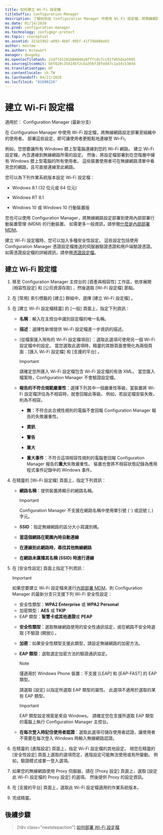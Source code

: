 ```yaml
---
title: 如何建立 Wi-Fi 設定檔
titleSuffix: Configuration Manager
description: 了解如何在 Configuration Manager 中使用 Wi-Fi 設定檔，將無線網路設定部署至組織中的使用者。
ms.date: 01/14/2020
ms.prod: configuration-manager
ms.technology: configmgr-protect
ms.topic: conceptual
ms.assetid: 321b19b2-a093-4b8f-995f-41f74b886eb5
author: mestew
ms.author: mstewart
manager: dougeby
ms.openlocfilehash: 21dffd1201b04846a9fffcdc7cc917465daa5905
ms.sourcegitcommit: bbf820c35414bf2cba356f30fe047c1a34c5384d
ms.translationtype: HT
ms.contentlocale: zh-TW
ms.lasthandoff: 04/21/2020
ms.locfileid: "81690226"
---
```

# <a name="create-wi-fi-profiles"></a>建立 Wi-Fi 設定檔

適用於：  Configuration Manager (最新分支)

在 Configuration Manager 中使用 Wi-Fi 設定檔，將無線網路設定部署至組織中的使用者。 部署這些設定，即可讓使用者更輕鬆地連線至 Wi-Fi。  

例如，您想要讓所有 Windows 膝上型電腦連線到您的 Wi-Fi 網路。 建立 Wi-Fi 設定檔，內含連線到無線網路所需的設定。 然後，將設定檔部署到在您階層中擁有 Windows 膝上型電腦的所有使用者。 這些裝置使用者可在無線網路清單中看見您的網路，且可直接連線至此網路。  

您可以為下列作業系統版本設定 Wi-Fi 設定檔：

- Windows 8.1 (32 位元或 64 位元)

- Windows RT 8.1

- Windows 10 或 Windows 10 行動裝置版

您也可以使用 Configuration Manager，將無線網路設定部署到使用內部部署行動裝置管理 (MDM) 的行動裝置。 如需更多一般資訊，請參閱[什麼是內部部署 MDM](../../mdm/understand/manage-mobile-devices-with-on-premises-infrastructure.md)。

建立 Wi-Fi 設定檔時，您可以加入多種安全性設定。 這些設定包括使用 Configuration Manager 憑證設定檔推送的伺服器驗證憑證和用戶端驗證憑證。 如需憑證設定檔的詳細資訊，請參閱[憑證設定檔](introduction-to-certificate-profiles.md)。

## <a name="create-a-wi-fi-profile"></a>建立 Wi-Fi 設定檔

1. 移至 Configuration Manager 主控台的 [資產與相容性]  工作區，依序展開 [相容性設定]  和 [公司資源存取]  ，然後選取 [Wi-Fi 設定檔]  節點。

1. 在 [常用]  索引標籤的 [建立]  群組中，選擇 [建立 Wi-Fi 設定檔]  。

1. 在 [建立 Wi-Fi 設定檔精靈] 的 [一般]  頁面上，指定下列資訊：

    - **名稱**：輸入在主控台中識別設定檔的唯一名稱。

    - **描述**：選擇性新增提供 Wi-Fi 設定檔進一步資訊的描述。

    - [從檔案匯入現有的 Wi-Fi 設定檔項目]  ：選取此選項可使用另一個 Wi-Fi 設定檔中的設定。 當您選取此選項時，精靈的其餘頁面會簡化為兩個頁面：[匯入 Wi-Fi 設定檔]  和 [支援的平台]  。

        > [!IMPORTANT]
        > 請確定您所匯入 Wi-Fi 設定檔包含 Wi-Fi 設定檔的有效 XML。 當您匯入檔案時，Configuration Manager 不會驗證設定檔。

    - **報告的不符合規範嚴重性**：選擇下列其中一個嚴重性等級，當裝置將 Wi-Fi 設定檔評估為不相容時，就會回報此等級。 例如，若設定檔安裝失敗，則為不相容。

        - **無**：不符合此合規性規則的電腦不會回報 Configuration Manager 報告的失敗嚴重性。

        - **資訊**

        - **警告**

        - **重大**

        - **重大事件**：不符合這項相容性規則的電腦會回報 Configuration Manager 報告的**重大**失敗嚴重性。 裝置也會將不相容狀態記錄為應用程式事件記錄中的 Windows 事件。

1. 在精靈的 [Wi-Fi 設定檔]  頁面上，指定下列資訊：

    - **網路名稱**：提供裝置將顯示的網路名稱。

        > [!IMPORTANT]
        > Configuration Manager 不支援在網路名稱中使用單引號 (`'`) 或逗號 (`,`) 字元。

    - **SSID**：指定無線網路的區分大小寫識別碼。

    - **當這個網路在範圍內時自動連線**
    - **在連線到此網路時，尋找其他無線網路**
    - **在網路未廣播其名稱 (SSID) 時進行連線**

1. 在 [安全性設定]  頁面上指定下列資訊：

    > [!IMPORTANT]
    > 如果您要建立 Wi-Fi 設定檔來進行[內部部署 MDM](../../mdm/understand/manage-mobile-devices-with-on-premises-infrastructure.md)，則 Configuration Manager 的最新分支只支援下列 Wi-Fi 安全性設定：  
    >
    > - 安全性類型：**WPA2 Enterprise** 或 **WPA2 Personal**  
    > - 加密類型：**AES** 或 **TKIP**  
    > - EAP 類型：**智慧卡或其他憑證**或 **PEAP**  

    - **安全性類型**：選取無線網路使用的安全性通訊協定，或在網路不安全時選取 [不驗證 (開放)]  。

    - **加密**：如果安全性類型支援此類型，請設定無線網路的加密方法。

    - **EAP 類型**：選取選定加密方法的驗證通訊協定。

        > [!NOTE]
        > 僅適用於 Windows Phone 裝置：不支援 [LEAP]  和 [EAP-FAST]  的 EAP 類型。

        請選取 [設定]  以指定所選取 EAP 類型的屬性。 此選項不適用於選取的某些 EAP 類型。

        > [!IMPORTANT]
        > EAP 類型設定視窗是來自 Windows。 請確定您在支援所選取 EAP 類型的電腦上執行 Configuration Manager 主控台。

    - **在每次登入時記住使用者認證**：選取此選項可儲存使用者認證，讓使用者不需要在每次登入 Windows 時輸入無線網路認證。

1. 在精靈的 [進階設定]  頁面上，指定 Wi-Fi 設定檔的其他設定。 視您在精靈的 [安全性設定]  頁面上選取的選項而定，進階設定可能無法使用或有所變動。 例如，驗證模式或單一登入選項。

1. 如果您的無線網路使用 Proxy 伺服器，請在 [Proxy 設定]  頁面上，選取 [設定此 Wi-Fi 設定檔的 Proxy 設定]  的選項。 然後提供 Proxy 的設定資訊。

1. 在 [支援的平台]  頁面上，選取此 Wi-Fi 設定檔適用的作業系統版本。

1. 完成精靈。

## <a name="next-step"></a>後續步驟

> [!div class="nextstepaction"]
> [如何部署 Wi-Fi 設定檔](deploy-wifi-vpn-email-cert-profiles.md)
